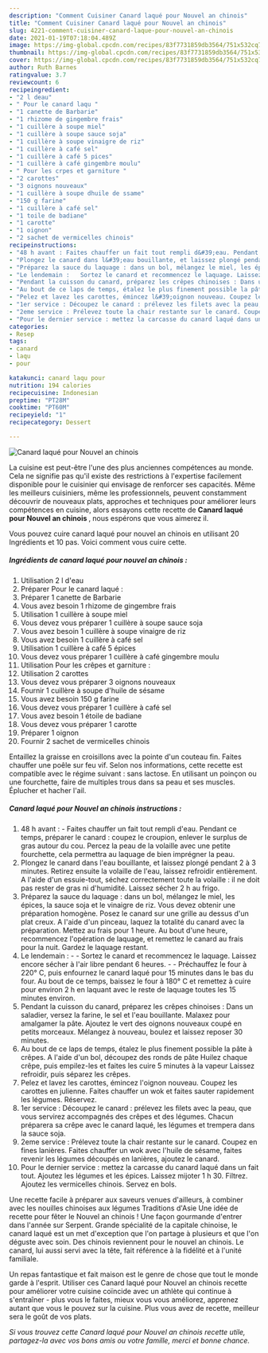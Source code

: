 ```yaml
---
description: "Comment Cuisiner Canard laqué pour Nouvel an chinois"
title: "Comment Cuisiner Canard laqué pour Nouvel an chinois"
slug: 4221-comment-cuisiner-canard-laque-pour-nouvel-an-chinois
date: 2021-01-19T07:18:04.489Z
image: https://img-global.cpcdn.com/recipes/83f7731859db3564/751x532cq70/canard-laque-pour-nouvel-an-chinois-photo-principale-de-la-recette.jpg
thumbnail: https://img-global.cpcdn.com/recipes/83f7731859db3564/751x532cq70/canard-laque-pour-nouvel-an-chinois-photo-principale-de-la-recette.jpg
cover: https://img-global.cpcdn.com/recipes/83f7731859db3564/751x532cq70/canard-laque-pour-nouvel-an-chinois-photo-principale-de-la-recette.jpg
author: Ruth Barnes
ratingvalue: 3.7
reviewcount: 6
recipeingredient:
- "2 l deau"
- " Pour le canard laqu "
- "1 canette de Barbarie"
- "1 rhizome de gingembre frais"
- "1 cuillère à soupe miel"
- "1 cuillère à soupe sauce soja"
- "1 cuillère à soupe vinaigre de riz"
- "1 cuillère à café sel"
- "1 cuillère à café 5 pices"
- "1 cuillère à café gingembre moulu"
- " Pour les crpes et garniture "
- "2 carottes"
- "3 oignons nouveaux"
- "1 cuillère à soupe dhuile de ssame"
- "150 g farine"
- "1 cuillère à café sel"
- "1 toile de badiane"
- "1 carotte"
- "1 oignon"
- "2 sachet de vermicelles chinois"
recipeinstructions:
- "48 h avant : Faites chauffer un fait tout rempli d&#39;eau. Pendant ce temps, préparer le canard : coupez le croupion, enlever le surplus de gras autour du cou. Percez la peau de la volaille avec une petite fourchette, cela permettra au laquage de bien imprégner la peau."
- "Plongez le canard dans l&#39;eau bouillante, et laissez plongé pendant 2 à 3 minutes. Retirez ensuite la volaille de l&#39;eau, laissez refroidir entièrement. A l&#39;aide d&#39;un essuie-tout, séchez correctement toute la volaille : il ne doit pas rester de gras ni d&#39;humidité. Laissez sécher 2 h au frigo."
- "Préparez la sauce du laquage : dans un bol, mélangez le miel, les épices, la sauce soja et le vinaigre de riz. Vous devez obtenir une préparation homogène. Posez le canard sur une grille au dessus d&#39;un plat creux. A l&#39;aide d&#39;un pinceau, laquez la totalité du canard avec la préparation. Mettez au frais pour 1 heure. Au bout d&#39;une heure, recommencez l&#39;opération de laquage, et remettez le canard au frais pour la nuit. Gardez le laquage restant."
- "Le lendemain :   Sortez le canard et recommencez le laquage. Laissez encore sécher à l&#39;air libre pendant 6 heures.   Préchauffez le four à 220° C, puis enfournez le canard laqué pour 15 minutes dans le bas du four. Au bout de ce temps, baissez le four à 180° C et remettez à cuire pour environ 2 h en laquant avec le reste de laquage toutes les 15 minutes environ."
- "Pendant la cuisson du canard, préparez les crêpes chinoises : Dans un saladier, versez la farine, le sel et l&#39;eau bouillante. Malaxez pour amalgamer la pâte. Ajoutez le vert des oignons nouveaux coupé en petits morceaux. Mélangez à nouveau, boulez et laissez reposer 30 minutes."
- "Au bout de ce laps de temps, étalez le plus finement possible la pâte à crêpes. A l&#39;aide d&#39;un bol, découpez des ronds de pâte Huilez chaque crêpe, puis empilez-les et faites les cuire 5 minutes à la vapeur Laissez refroidir, puis séparez les crêpes."
- "Pelez et lavez les carottes, émincez l&#39;oignon nouveau. Coupez les carottes en julienne. Faites chauffer un wok et faites sauter rapidement les légumes. Réservez."
- "1er service : Découpez le canard : prélevez les filets avec la peau, que vous servirez accompagnés des crêpes et des légumes. Chacun préparera sa crêpe avec le canard laqué, les légumes et trempera dans la sauce soja."
- "2eme service : Prélevez toute la chair restante sur le canard. Coupez en fines lanières. Faites chauffer un wok avec l&#39;huile de sésame, faites revenir les légumes découpés en lanières, ajoutez le canard."
- "Pour le dernier service : mettez la carcasse du canard laqué dans un fait tout. Ajoutez les légumes et les épices. Laissez mijoter 1 h 30. Filtrez. Ajoutez les vermicelles chinois. Servez en bols."
categories:
- Resep
tags:
- canard
- laqu
- pour

katakunci: canard laqu pour 
nutrition: 194 calories
recipecuisine: Indonesian
preptime: "PT28M"
cooktime: "PT60M"
recipeyield: "1"
recipecategory: Dessert

---
```



![Canard laqué pour Nouvel an chinois](https://img-global.cpcdn.com/recipes/83f7731859db3564/751x532cq70/canard-laque-pour-nouvel-an-chinois-photo-principale-de-la-recette.jpg)

La cuisine est peut-être l'une des plus anciennes compétences au monde. Cela ne signifie pas qu'il existe des restrictions à l'expertise facilement disponible pour le cuisinier qui envisage de renforcer ses capacités. Même les meilleurs cuisiniers, même les professionnels, peuvent constamment découvrir de nouveaux plats, approches et techniques pour améliorer leurs compétences en cuisine, alors essayons cette recette de <strong> Canard laqué pour Nouvel an chinois </strong>, nous espérons que vous aimerez il.

<!--inarticleads1-->

Vous pouvez cuire canard laqué pour nouvel an chinois en utilisant 20 Ingrédients et 10 pas. Voici comment vous cuire cette.

##### Ingrédients de canard laqué pour nouvel an chinois :

1. Utilisation 2 l d&#39;eau
1. Préparer  Pour le canard laqué :
1. Préparer 1 canette de Barbarie
1. Vous avez besoin 1 rhizome de gingembre frais
1. Utilisation 1 cuillère à soupe miel
1. Vous devez vous préparer 1 cuillère à soupe sauce soja
1. Vous avez besoin 1 cuillère à soupe vinaigre de riz
1. Vous avez besoin 1 cuillère à café sel
1. Utilisation 1 cuillère à café 5 épices
1. Vous devez vous préparer 1 cuillère à café gingembre moulu
1. Utilisation  Pour les crêpes et garniture :
1. Utilisation 2 carottes
1. Vous devez vous préparer 3 oignons nouveaux
1. Fournir 1 cuillère à soupe d&#39;huile de sésame
1. Vous avez besoin 150 g farine
1. Vous devez vous préparer 1 cuillère à café sel
1. Vous avez besoin 1 étoile de badiane
1. Vous devez vous préparer 1 carotte
1. Préparer 1 oignon
1. Fournir 2 sachet de vermicelles chinois


Entaillez la graisse en croisillons avec la pointe d&#39;un couteau fin. Faites chauffer une poêle sur feu vif. Selon nos informations, cette recette est compatible avec le régime suivant : sans lactose. En utilisant un poinçon ou une fourchette, faire de multiples trous dans sa peau et ses muscles. Éplucher et hacher l&#39;ail. 

<!--inarticleads2-->

##### Canard laqué pour Nouvel an chinois instructions :

1. 48 h avant : - Faites chauffer un fait tout rempli d&#39;eau. Pendant ce temps, préparer le canard : coupez le croupion, enlever le surplus de gras autour du cou. Percez la peau de la volaille avec une petite fourchette, cela permettra au laquage de bien imprégner la peau.
1. Plongez le canard dans l&#39;eau bouillante, et laissez plongé pendant 2 à 3 minutes. Retirez ensuite la volaille de l&#39;eau, laissez refroidir entièrement. A l&#39;aide d&#39;un essuie-tout, séchez correctement toute la volaille : il ne doit pas rester de gras ni d&#39;humidité. Laissez sécher 2 h au frigo.
1. Préparez la sauce du laquage : dans un bol, mélangez le miel, les épices, la sauce soja et le vinaigre de riz. Vous devez obtenir une préparation homogène. Posez le canard sur une grille au dessus d&#39;un plat creux. A l&#39;aide d&#39;un pinceau, laquez la totalité du canard avec la préparation. Mettez au frais pour 1 heure. Au bout d&#39;une heure, recommencez l&#39;opération de laquage, et remettez le canard au frais pour la nuit. Gardez le laquage restant.
1. Le lendemain : -  -  Sortez le canard et recommencez le laquage. Laissez encore sécher à l&#39;air libre pendant 6 heures. -  -  Préchauffez le four à 220° C, puis enfournez le canard laqué pour 15 minutes dans le bas du four. Au bout de ce temps, baissez le four à 180° C et remettez à cuire pour environ 2 h en laquant avec le reste de laquage toutes les 15 minutes environ.
1. Pendant la cuisson du canard, préparez les crêpes chinoises : Dans un saladier, versez la farine, le sel et l&#39;eau bouillante. Malaxez pour amalgamer la pâte. Ajoutez le vert des oignons nouveaux coupé en petits morceaux. Mélangez à nouveau, boulez et laissez reposer 30 minutes.
1. Au bout de ce laps de temps, étalez le plus finement possible la pâte à crêpes. A l&#39;aide d&#39;un bol, découpez des ronds de pâte Huilez chaque crêpe, puis empilez-les et faites les cuire 5 minutes à la vapeur Laissez refroidir, puis séparez les crêpes.
1. Pelez et lavez les carottes, émincez l&#39;oignon nouveau. Coupez les carottes en julienne. Faites chauffer un wok et faites sauter rapidement les légumes. Réservez.
1. 1er service : Découpez le canard : prélevez les filets avec la peau, que vous servirez accompagnés des crêpes et des légumes. Chacun préparera sa crêpe avec le canard laqué, les légumes et trempera dans la sauce soja.
1. 2eme service : Prélevez toute la chair restante sur le canard. Coupez en fines lanières. Faites chauffer un wok avec l&#39;huile de sésame, faites revenir les légumes découpés en lanières, ajoutez le canard.
1. Pour le dernier service : mettez la carcasse du canard laqué dans un fait tout. Ajoutez les légumes et les épices. Laissez mijoter 1 h 30. Filtrez. Ajoutez les vermicelles chinois. Servez en bols.


Une recette facile à préparer aux saveurs venues d&#39;ailleurs, à combiner avec les nouilles chinoises aux légumes Traditions d&#39;Asie Une idée de recette pour fêter le Nouvel an chinois ! Une façon gourmande d&#39;entrer dans l&#39;année sur Serpent. Grande spécialité de la capitale chinoise, le canard laqué est un met d&#39;exception que l&#39;on partage à plusieurs et que l&#39;on déguste avec soin. Des chinois reviennent pour le nouvel an chinois. Le canard, lui aussi servi avec la tête, fait référence à la fidélité et à l&#39;unité familiale. 

<!--inarticleads1-->

<p>
Un repas fantastique et fait maison est le genre de chose que tout le monde garde à l'esprit. Utiliser ces Canard laqué pour Nouvel an chinois recette pour améliorer votre cuisine coïncide avec un athlète qui continue à s'entraîner - plus vous le faites, mieux vous vous améliorez, apprenez autant que vous le pouvez sur la cuisine. Plus vous avez de recette, meilleur sera le goût de vos plats.
</p>

<p>
<i>Si vous trouvez cette Canard laqué pour Nouvel an chinois recette utile, partagez-la avec vos bons amis ou votre famille, merci et bonne chance.</i>
</p>
